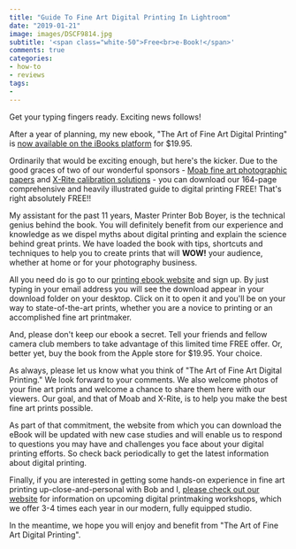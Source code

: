 ```yaml
---
title: "Guide To Fine Art Digital Printing In Lightroom"
date: "2019-01-21"
image: images/DSCF9814.jpg
subtitle: '<span class="white-50">Free<br>e-Book!</span>'
comments: true
categories: 
- how-to
- reviews
tags:
- 
---
```

Get your typing fingers ready. Exciting news follows!

After a year of planning, my new ebook, "The Art of Fine Art Digital Printing" is [now available on the iBooks platform]() for $19.95. 

Ordinarily that would be exciting enough, but here's the kicker. Due to the good graces of two of our wonderful sponsors - [Moab fine art photographic papers](https://www.moabpaper.com/) and [X-Rite calibration solutions](https://www.xrite.com/categories/calibration-profiling) - you can download our 164-page comprehensive and heavily illustrated guide to digital printing FREE! That's right absolutely FREE!!

My assistant for the past 11 years, Master Printer Bob Boyer, is the technical genius behind the book. You will definitely benefit from our experience and knowledge as we dispel myths about digital printing and explain the science behind great prints. We have loaded the book with tips, shortcuts and techniques to help you to create prints that will **WOW!** your audience, whether at home or for your photography business. 

All you need do is go to our [printing ebook website](https://fineartprintebook.com) and sign up. By just typing in your email address you will see the download appear in your download folder on your desktop. Click on it to open it and you'll be on your way to state-of-the-art prints, whether you are a novice to printing or an accomplished fine art printmaker.

And, please don't keep our ebook a secret. Tell your friends and fellow camera club members to take advantage of this limited time FREE offer. Or, better yet, buy the book from the Apple store for $19.95. Your choice. 

As always, please let us know what you think of "The Art of Fine Art Digital Printing." We look forward to your comments. We also welcome photos of your fine art prints and welcome a chance to share them here with our viewers. Our goal, and that of Moab and X-Rite, is to help you make the best fine art prints possible. 

As part of that commitment, the website from which you can download the eBook will be updated with new case studies and will enable us to respond to questions you may have and challenges you face about your digital printing efforts. So check back periodically to get the latest information about digital printing. 

Finally, if you are interested in getting some hands-on experience in fine art printing up-close-and-personal with Bob and I, [please check out our website](/types/workshop/) for information on upcoming digital printmaking workshops, which we offer 3-4 times each year in our modern, fully equipped studio. 

In the meantime, we hope you will enjoy and benefit from "The Art of Fine Art Digital Printing". 